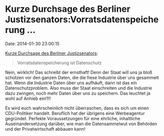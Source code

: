 Kurze Durchsage des Berliner Justizsenators:Vorratsdatenspeicherung \...
========================================================================

Date: 2014-01-30 23:00:15

[Kurze Durchsage des Berliner
Justizsenators](http://www.zeit.de/digital/datenschutz/2014-01/vorratsdatenspeicherung-datenschutz-heilmann):

> Vorratsdatenspeicherung ist Datenschutz

Nein, wirklich! Das schreibt der ernsthaft! Denn der Staat will uns ja
bloß schützen vor den ganzen Daten, die die fiese Industrie über uns
gesammelt hat. Wenn die Industrie Daten über uns aufhäuft, dann ist das
ein Datenschutzproblem. Also muss der Staat einschreiten und die
Industrie dazu zwingen, noch mehr Daten über uns zu speichern. Das
leuchtet ja wohl auf Anhieb ein!1!!

Es wird euch wahrscheinlich nicht überraschen, dass es sich um einen
CDU-Politiker handelt. Beruflich hat der übrigens eine Werbeagentur
gegründet. Perfekte Voraussetzungen für eine ehrliche, inhaltliche
Auseinandersetzung darüber, wie man die Datensammelwut von Behörden und
der Privatwirtschaft abbauen kann!
